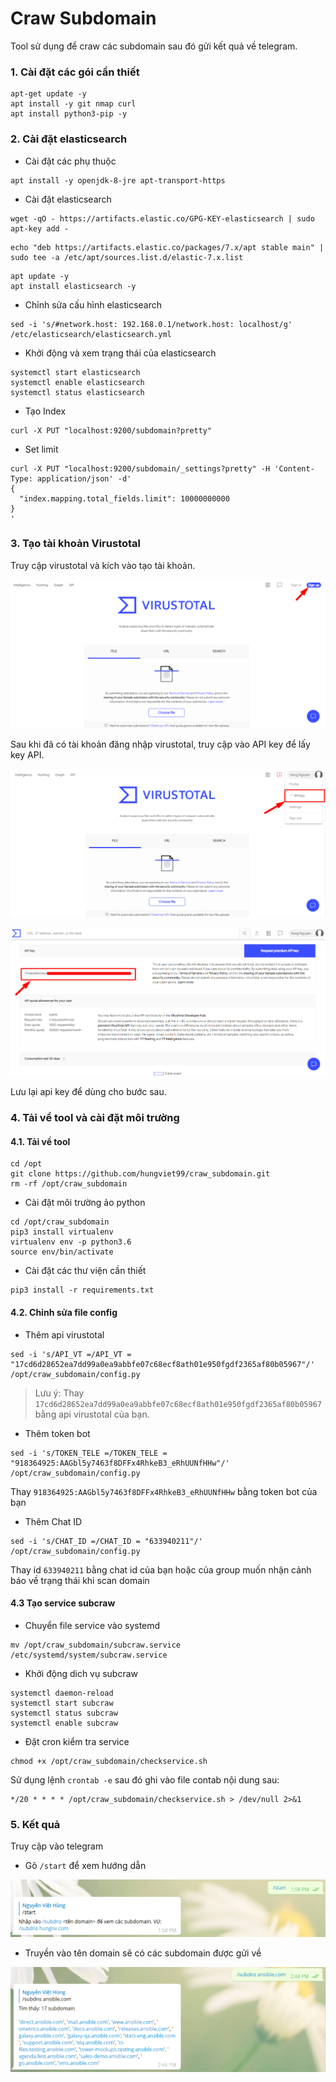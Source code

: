 # Craw Subdomain

Tool sử dụng để craw các subdomain sau đó gửi kết quả về telegram.

### 1. Cài đặt các gói cần thiết 

```
apt-get update -y
apt install -y git nmap curl
apt install python3-pip -y
```

### 2. Cài đặt elasticsearch 

- Cài đặt các phụ thuộc

```
apt install -y openjdk-8-jre apt-transport-https
```

- Cài đặt elasticsearch 

```
wget -qO - https://artifacts.elastic.co/GPG-KEY-elasticsearch | sudo apt-key add -
```
```
echo "deb https://artifacts.elastic.co/packages/7.x/apt stable main" | sudo tee -a /etc/apt/sources.list.d/elastic-7.x.list
```

```
apt update -y
apt install elasticsearch -y
```

- Chỉnh sửa cấu hình elasticsearch 

```
sed -i 's/#network.host: 192.168.0.1/network.host: localhost/g' /etc/elasticsearch/elasticsearch.yml
```

- Khởi động và xem trạng thái của elasticsearch

```
systemctl start elasticsearch
systemctl enable elasticsearch
systemctl status elasticsearch
```

- Tạo Index 

```
curl -X PUT "localhost:9200/subdomain?pretty"
```

- Set limit

```
curl -X PUT "localhost:9200/subdomain/_settings?pretty" -H 'Content-Type: application/json' -d'
{
  "index.mapping.total_fields.limit": 10000000000
}
'
```

### 3. Tạo tài khoản Virustotal 

Truy cập virustotal và kích vào tạo tài khoản. 

![](./image/vt1.png)

Sau khi đã có tài khoản đăng nhập virustotal, truy cập vào API key để lấy key API. 

![](./image/vt2.png)

![](./image/vt3.png)

Lưu lại api key để dùng cho bước sau.

### 4. Tải về tool và cài đặt môi trường

#### 4.1. Tải về tool

```
cd /opt
git clone https://github.com/hungviet99/craw_subdomain.git
rm -rf /opt/craw_subdomain
```

- Cài đặt môi trường ảo python

```
cd /opt/craw_subdomain
pip3 install virtualenv
virtualenv env -p python3.6
source env/bin/activate
```

- Cài đặt các thư viện cần thiết

```
pip3 install -r requirements.txt
```

#### 4.2. Chỉnh sửa file config

- Thêm api virustotal

```
sed -i 's/API_VT =/API_VT = "17cd6d28652ea7dd99a0ea9abbfe07c68ecf8ath01e950fgdf2365af80b05967"/' /opt/craw_subdomain/config.py
```
>Lưu ý: Thay `17cd6d28652ea7dd99a0ea9abbfe07c68ecf8ath01e950fgdf2365af80b05967` bằng api virustotal của bạn.

- Thêm token bot 

```
sed -i 's/TOKEN_TELE =/TOKEN_TELE = "918364925:AAGbl5y7463f8DFFx4RhkeB3_eRhUUNfHHw"/' /opt/craw_subdomain/config.py
```

Thay `918364925:AAGbl5y7463f8DFFx4RhkeB3_eRhUUNfHHw` bằng token bot của bạn

- Thêm Chat ID

```
sed -i 's/CHAT_ID =/CHAT_ID = "633940211"/' /opt/craw_subdomain/config.py
```

Thay id `633940211` bằng chat id của bạn hoặc của group muốn nhận cảnh báo về trạng thái khi scan domain

#### 4.3 Tạo service subcraw

- Chuyển file service vào systemd

```
mv /opt/craw_subdomain/subcraw.service /etc/systemd/system/subcraw.service
```

- Khởi động dich vụ subcraw

```
systemctl daemon-reload
systemctl start subcraw
systemctl status subcraw
systemctl enable subcraw
```

- Đặt cron kiểm tra service 

```
chmod +x /opt/craw_subdomain/checkservice.sh
```

Sử dụng lệnh `crontab -e` sau đó ghi vào file contab nội dung sau:

```
*/20 * * * * /opt/craw_subdomain/checkservice.sh > /dev/null 2>&1
```

### 5. Kết quả 

Truy cập vào telegram

- Gõ `/start` để xem hướng dẫn  

![](./image/kq1.png)

- Truyền vào tên domain sẽ có các subdomain được gửi về 

![](./image/kq2.png)